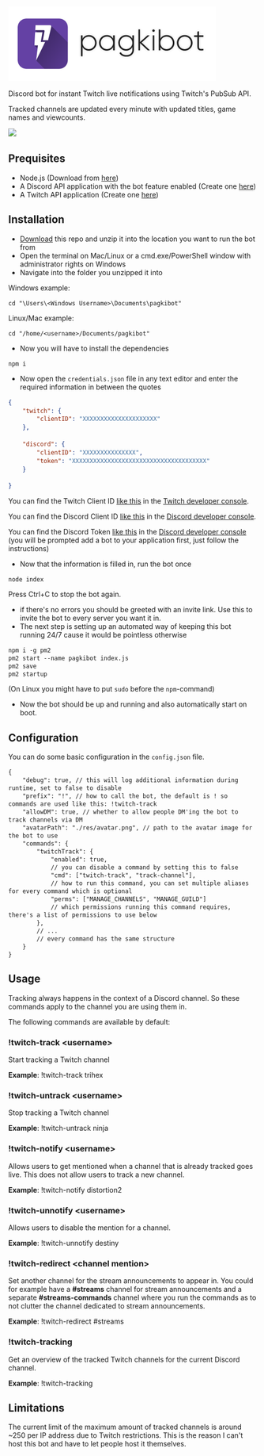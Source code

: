 <img src="https://github.com/LeaPhant/pagkibot/blob/master/res/logo.png?" height="150">

Discord bot for instant Twitch live notifications using Twitch's PubSub API.

Tracked channels are updated every minute with updated titles, game names and viewcounts.

<img src="https://i.imgur.com/8fnjDEu.png">

## Prequisites

- Node.js (Download from [here](https://nodejs.org/))
- A Discord API application with the bot feature enabled (Create one [here](https://discordapp.com/developers/applications/))
- A Twitch API application (Create one [here](https://dev.twitch.tv/console/apps/create))

## Installation

- [Download](https://github.com/LeaPhant/pagkibot/archive/master.zip) this repo and unzip it into the location you want to run the bot from
- Open the terminal on Mac/Linux or a cmd.exe/PowerShell window with administrator rights on Windows
- Navigate into the folder you unzipped it into

Windows example:

```
cd "\Users\<Windows Username>\Documents\pagkibot"
```

Linux/Mac example:

```
cd "/home/<username>/Documents/pagkibot"
```
- Now you will have to install the dependencies

```
npm i
```

- Now open the `credentials.json` file in any text editor and enter the required information in between the quotes

```JSON
{
    "twitch": {
        "clientID": "XXXXXXXXXXXXXXXXXXXXX"
    },
    
    "discord": {
        "clientID": "XXXXXXXXXXXXXXX",
        "token": "XXXXXXXXXXXXXXXXXXXXXXXXXXXXXXXXXXXXXX"
    }
    
}
```

You can find the Twitch Client ID [like this](https://i.imgur.com/XuDlRJO.png) in the [Twitch developer console](https://dev.twitch.tv/console).

You can find the Discord Client ID [like this](https://i.imgur.com/OSxCT42.png) in the [Discord developer console](https://discordapp.com/developers/applications/).

You can find the Discord Token [like this](https://i.imgur.com/nCIFaP5.png) in the [Discord developer console](https://discordapp.com/developers/applications/) (you will be prompted add a bot to your application first, just follow the instructions)

- Now that the information is filled in, run the bot once

```
node index
```

Press Ctrl+C to stop the bot again.

- if there's no errors you should be greeted with an invite link. Use this to invite the bot to every server you want it in.
- The next step is setting up an automated way of keeping this bot running 24/7 cause it would be pointless otherwise

```
npm i -g pm2
pm2 start --name pagkibot index.js
pm2 save
pm2 startup
```

(On Linux you might have to put `sudo` before the `npm`-command)

- Now the bot should be up and running and also automatically start on boot.

## Configuration

You can do some basic configuration in the `config.json` file.

```JS
{
    "debug": true, // this will log additional information during runtime, set to false to disable
    "prefix": "!", // how to call the bot, the default is ! so commands are used like this: !twitch-track
    "allowDM": true, // whether to allow people DM'ing the bot to track channels via DM
    "avatarPath": "./res/avatar.png", // path to the avatar image for the bot to use
    "commands": {
        "twitchTrack": {
            "enabled": true, 
            // you can disable a command by setting this to false
            "cmd": ["twitch-track", "track-channel"], 
            // how to run this command, you can set multiple aliases for every command which is optional
            "perms": ["MANAGE_CHANNELS", "MANAGE_GUILD"] 
            // which permissions running this command requires, there's a list of permissions to use below
        },
        // ...
        // every command has the same structure
    }
}
```

## Usage

Tracking always happens in the context of a Discord channel. So these commands apply to the channel you are using them in.

The following commands are available by default:

### !twitch-track \<username\>
  
Start tracking a Twitch channel 
 
**Example**: !twitch-track trihex
 
### !twitch-untrack \<username\>
  
Stop tracking a Twitch channel

**Example**: !twitch-untrack ninja

### !twitch-notify \<username\>

Allows users to get mentioned when a channel that is already tracked goes live. This does not allow users to track a new channel.

**Example**: !twitch-notify distortion2

### !twitch-unnotify \<username\>
  
Allows users to disable the mention for a channel.

**Example**: !twitch-unnotify destiny

### !twitch-redirect \<channel mention\>
  
Set another channel for the stream announcements to appear in. You could for example have a **#streams** channel for stream announcements and a separate **#streams-commands** channel where you run the commands as to not clutter the channel dedicated to stream announcements.

**Example**: !twitch-redirect #streams

### !twitch-tracking

Get an overview of the tracked Twitch channels for the current Discord channel.

**Example**: !twitch-tracking

## Limitations

The current limit of the maximum amount of tracked channels is around ~250 per IP address due to Twitch restrictions. This is the reason I can't host this bot and have to let people host it themselves.
